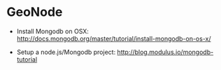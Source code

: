 # GeoNode

* Install Mongodb on OSX: http://docs.mongodb.org/master/tutorial/install-mongodb-on-os-x/

* Setup a node.js/Mongodb project: http://blog.modulus.io/mongodb-tutorial
